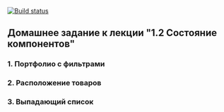 [![Build status](https://ci.appveyor.com/api/projects/status/3onrte0jvnkh2uxe?svg=true)](https://ci.appveyor.com/project/Cazuist/ra-25-events-state)

## Домашнее задание к лекции "1.2 Состояние компонентов"
### 1. Портфолио с фильтрами
### 2. Расположение товаров
### 3. Выпадающий список
